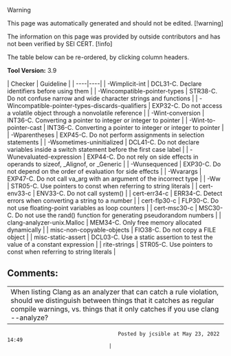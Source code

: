 > [!warning]  
>
> This page was automatically generated and should not be edited.
> [!warning]  
>
> The information on this page was provided by outside contributors and has not been verified by SEI CERT.
> [!info]  
>
> The table below can be re-ordered, by clicking column headers.

**Tool Version:** 3.9

| 
    Checker
    | 
    Guideline
    |
| ----|----|
| -Wimplicit-int | 
     DCL31-C. Declare identifiers before using them
     |
| -Wincompatible-pointer-types | 
     STR38-C. Do not confuse narrow and wide character strings and functions
     |
| -Wincompatible-pointer-types-discards-qualifiers | 
     EXP32-C. Do not access a volatile object through a nonvolatile reference
     |
| -Wint-conversion | 
     INT36-C. Converting a pointer to integer or integer to pointer
     |
| -Wint-to-pointer-cast | 
     INT36-C. Converting a pointer to integer or integer to pointer
     |
| -Wparentheses | 
     EXP45-C. Do not perform assignments in selection statements
     |
| -Wsometimes-uninitialized | 
     DCL41-C. Do not declare variables inside a switch statement before the first case label
     |
| -Wunevaluated-expression | 
     EXP44-C. Do not rely on side effects in operands to sizeof, _Alignof, or _Generic
     |
| -Wunsequenced | 
     EXP30-C. Do not depend on the order of evaluation for side effects
     |
| -Wvarargs | 
     EXP47-C. Do not call va_arg with an argument of the incorrect type
     |
| -Ww | 
     STR05-C. Use pointers to const when referring to string literals
     |
| cert-env33-c | 
     ENV33-C. Do not call system()
     |
| cert-err34-c | 
     ERR34-C. Detect errors when converting a string to a number
     |
| cert-flp30-c | 
     FLP30-C. Do not use floating-point variables as loop counters
     |
| cert-msc30-c | 
     MSC30-C. Do not use the rand() function for generating pseudorandom numbers
     |
| clang-analyzer-unix.Malloc | 
     MEM34-C. Only free memory allocated dynamically
     |
| misc-non-copyable-objects | 
     FIO38-C. Do not copy a FILE object
     |
| misc-static-assert | 
     DCL03-C. Use a static assertion to test the value of a constant expression
     |
| rite-strings | 
     STR05-C. Use pointers to const when referring to string literals
     |

## Comments:

|  |
| ----|
| When listing Clang as an analyzer that can catch a rule violation, should we distinguish between things that it catches as regular compile warnings, vs. things that it only catches if you use clang --analyze?
                                        Posted by jcsible at May 23, 2022 14:49
                                     |

